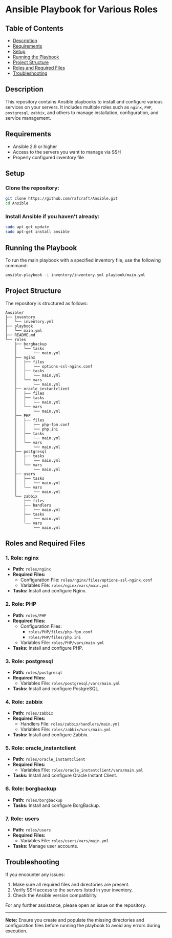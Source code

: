# Ansible Playbook for Various Roles

## Table of Contents
- [Description](#description)
- [Requirements](#requirements)
- [Setup](#setup)
- [Running the Playbook](#running-the-playbook)
- [Project Structure](#project-structure)
- [Roles and Required Files](#roles-and-required-files)
- [Troubleshooting](#troubleshooting)

## Description
This repository contains Ansible playbooks to install and configure various services on your servers. It includes multiple roles such as `nginx`, `PHP`, `postgresql`, `zabbix`, and others to manage installation, configuration, and service management.

## Requirements
- Ansible 2.9 or higher
- Access to the servers you want to manage via SSH
- Properly configured inventory file

## Setup

### Clone the repository:
```sh
git clone https://github.com/rafcraft/Ansible.git
cd Ansible
```

### Install Ansible if you haven't already:
```sh
sudo apt-get update
sudo apt-get install ansible
```

## Running the Playbook
To run the main playbook with a specified inventory file, use the following command:
```sh
ansible-playbook -i inventory/inventory.yml playbook/main.yml
```

## Project Structure
The repository is structured as follows:
```plaintext
Ansible/
├── inventory
│   └── inventory.yml
├── playbook
│   └── main.yml
├── README.md
└── roles
    ├── borgbackup
    │   └── tasks
    │       └── main.yml
    ├── nginx
    │   ├── files
    │   │   └── options-ssl-nginx.conf
    │   ├── tasks
    │   │   └── main.yml
    │   └── vars
    │       └── main.yml
    ├── oracle_instantclient
    │   ├── files
    │   ├── tasks
    │   │   └── main.yml
    │   └── vars
    │       └── main.yml
    ├── PHP
    │   ├── files
    │   │   ├── php-fpm.conf
    │   │   └── php.ini
    │   ├── tasks
    │   │   └── main.yml
    │   └── vars
    │       └── main.yml
    ├── postgresql
    │   ├── tasks
    │   │   └── main.yml
    │   └── vars
    │       └── main.yml
    ├── users
    │   ├── tasks
    │   │   └── main.yml
    │   └── vars
    │       └── main.yml
    └── zabbix
        ├── files
        ├── handlers
        │   └── main.yml
        ├── tasks
        │   └── main.yml
        └── vars
            └── main.yml
```

## Roles and Required Files

### 1. Role: nginx
- **Path:** `roles/nginx`
- **Required Files:**
  - Configuration File: `roles/nginx/files/options-ssl-nginx.conf`
  - Variables File: `roles/nginx/vars/main.yml`
- **Tasks:** Install and configure Nginx.

### 2. Role: PHP
- **Path:** `roles/PHP`
- **Required Files:**
  - Configuration Files:
    - `roles/PHP/files/php-fpm.conf`
    - `roles/PHP/files/php.ini`
  - Variables File: `roles/PHP/vars/main.yml`
- **Tasks:** Install and configure PHP.

### 3. Role: postgresql
- **Path:** `roles/postgresql`
- **Required Files:**
  - Variables File: `roles/postgresql/vars/main.yml`
- **Tasks:** Install and configure PostgreSQL.

### 4. Role: zabbix
- **Path:** `roles/zabbix`
- **Required Files:**
  - Handlers File: `roles/zabbix/handlers/main.yml`
  - Variables File: `roles/zabbix/vars/main.yml`
- **Tasks:** Install and configure Zabbix.

### 5. Role: oracle_instantclient
- **Path:** `roles/oracle_instantclient`
- **Required Files:**
  - Variables File: `roles/oracle_instantclient/vars/main.yml`
- **Tasks:** Install and configure Oracle Instant Client.

### 6. Role: borgbackup
- **Path:** `roles/borgbackup`
- **Tasks:** Install and configure BorgBackup.

### 7. Role: users
- **Path:** `roles/users`
- **Required Files:**
  - Variables File: `roles/users/vars/main.yml`
- **Tasks:** Manage user accounts.

## Troubleshooting
If you encounter any issues:

1. Make sure all required files and directories are present.
2. Verify SSH access to the servers listed in your inventory.
3. Check the Ansible version compatibility.

For any further assistance, please open an issue on the repository.

---
**Note:** Ensure you create and populate the missing directories and configuration files before running the playbook to avoid any errors during execution.
